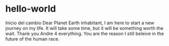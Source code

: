# hello-world
Inicio del cambio
Dear Planet Earth inhabitant,
I am here to start a new journey on my life. It will take some time, but it will be something worth the wait.
Thank you Andre 4 everything. You are the reason I still beleive in the future of the human race.
